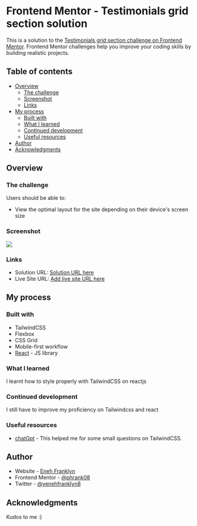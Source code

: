 # Frontend Mentor - Testimonials grid section solution

This is a solution to the [Testimonials grid section challenge on Frontend Mentor](https://www.frontendmentor.io/challenges/testimonials-grid-section-Nnw6J7Un7). Frontend Mentor challenges help you improve your coding skills by building realistic projects. 

## Table of contents

- [Overview](#overview)
  - [The challenge](#the-challenge)
  - [Screenshot](#screenshot)
  - [Links](#links)
- [My process](#my-process)
  - [Built with](#built-with)
  - [What I learned](#what-i-learned)
  - [Continued development](#continued-development)
  - [Useful resources](#useful-resources)
- [Author](#author)
- [Acknowledgments](#acknowledgments)

## Overview

### The challenge

Users should be able to:

- View the optimal layout for the site depending on their device's screen size

### Screenshot

![](./screenshot.jpg)

### Links

- Solution URL: [Solution URL here](https://github.com/Phrank08/Testimonials-grid-section)
- Live Site URL: [Add live site URL here](https://your-live-site-url.com)

## My process

### Built with

- TailwindCSS
- Flexbox
- CSS Grid
- Mobile-first workflow
- [React](https://reactjs.org/) - JS library

### What I learned

I learnt how to style properly with TailwindCSS on reactjs

### Continued development
I still have to improve my proficiency on Tailwindcss and react

### Useful resources

- [chatGpt](https://chatgpt.com/?model=auto) - This helped me for some small questions on TailwindCSS.

## Author

- Website - [Eneh Franklyn](franklyn-eneh.vercel.app)
- Frontend Mentor - [@phrank08](https://www.frontendmentor.io/profile/phrank08)
- Twitter - [@yenehfranklyn8](https://www.twitter.com/enehfranklyn8)

## Acknowledgments

Kudos to me :)